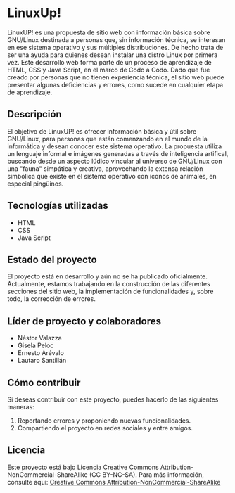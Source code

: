 # LinuxUp!

LinuxUP! es una propuesta de sitio web con información básica sobre GNU/Linux destinada a personas que, sin información técnica, se interesan en ese sistema operativo y sus múltiples distribuciones. De hecho trata de ser una ayuda para quienes desean instalar una distro Linux por primera vez. Este desarrollo web forma parte de un proceso de aprendizaje de HTML, CSS y Java Script, en el marco de Codo a Codo. Dado que fue creado por personas que no tienen experiencia técnica, el sitio web puede presentar algunas deficiencias y errores, como sucede en cualquier etapa de aprendizaje.

## Descripción

El objetivo de LinuxUP! es ofrecer información básica y útil sobre GNU/Linux, para personas que están comenzando en el mundo de la informática y desean conocer este sistema operativo. La propuesta utiliza un lenguaje informal e imágenes generadas a través de inteligencia artifical, buscando desde un aspecto lúdico vincular al universo de GNU/Linux con una "fauna" simpática y creativa, aprovechando la extensa relación simbólica que existe en el sistema operativo con íconos de animales, en especial pingüinos.

## Tecnologías utilizadas

- HTML
- CSS
- Java Script

## Estado del proyecto

El proyecto está en desarrollo y aún no se ha publicado oficialmente. Actualmente, estamos trabajando en la construcción de las diferentes secciones del sitio web, la implementación de funcionalidades y, sobre todo, la corrección de errores.

## Líder de proyecto y colaboradores

- Néstor Valazza
- Gisela Peloc
- Ernesto Arévalo
- Lautaro Santillán

## Cómo contribuir

Si deseas contribuir con este proyecto, puedes hacerlo de las siguientes maneras:

1. Reportando errores y proponiendo nuevas funcionalidades.
2. Compartiendo el proyecto en redes sociales y entre amigos.

## Licencia

Este proyecto está bajo Licencia Creative Commons Attribution-NonCommercial-ShareAlike (CC BY-NC-SA). Para más información, consulte aquí:
[Creative Commons Attribution-NonCommercial-ShareAlike](https://creativecommons.org/licenses/by-nc-sa/4.0/)

